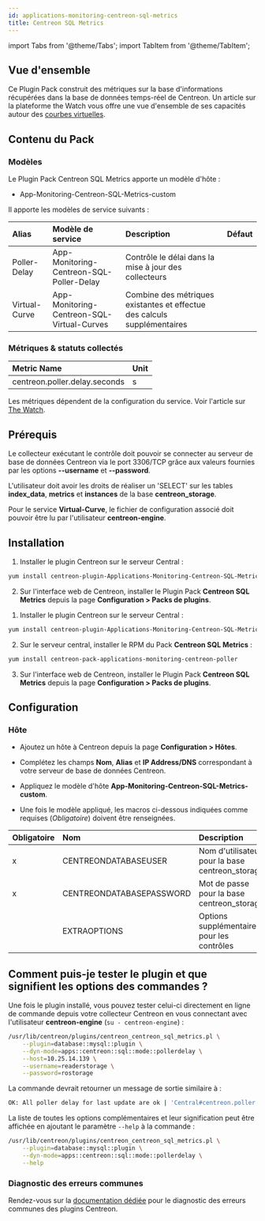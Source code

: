 ```yaml
---
id: applications-monitoring-centreon-sql-metrics
title: Centreon SQL Metrics
---
```

import Tabs from '@theme/Tabs';
import TabItem from '@theme/TabItem';


## Vue d'ensemble

Ce Plugin Pack construit des métriques sur la base d'informations récupérées dans la base de données temps-réel de Centreon. Un article sur la plateforme the Watch vous offre une vue d'ensemble de ses capacités autour des [courbes virtuelles](https://thewatch.centreon.com/product-how-to-21/get-to-know-app-centreon-sql-metric-pack-and-start-building-some-virtual-curves-296).

## Contenu du Pack

### Modèles

Le Plugin Pack Centreon SQL Metrics apporte un modèle d'hôte :

* App-Monitoring-Centreon-SQL-Metrics-custom

Il apporte les modèles de service suivants :

| Alias           | Modèle de service                           | Description                                                              | Défaut  |
| :-------------- | :------------------------------------------ | :----------------------------------------------------------------------- | :------ |
| Poller-Delay    | App-Monitoring-Centreon-SQL-Poller-Delay    | Contrôle le délai dans la mise à jour des collecteurs                    |         |
| Virtual-Curve   | App-Monitoring-Centreon-SQL-Virtual-Curves  | Combine des métriques existantes et effectue des calculs supplémentaires |         |

### Métriques & statuts collectés

<Tabs groupId="sync">
<TabItem value="Poller-Delay" label="Poller-Delay">

| Metric Name                    | Unit   |
| :----------------------------- | :----- |
| centreon.poller.delay.seconds  |   s    |

</TabItem>
<TabItem value="Virtual-Curve" label="Virtual-Curve">

Les métriques dépendent de la configuration du service. Voir l'article sur [The Watch](https://thewatch.centreon.com/product-how-to-21/get-to-know-app-centreon-sql-metric-pack-and-start-building-some-virtual-curves-296).

</TabItem>
</Tabs>

## Prérequis

Le collecteur exécutant le contrôle doit pouvoir se connecter au serveur de base de données Centreon via le port 
3306/TCP grâce aux valeurs fournies par les options **--username** et **--password**. 

L'utilisateur doit avoir les droits de réaliser un 'SELECT' sur les tables **index_data**, **metrics** et **instances** de la base **centreon_storage**. 

Pour le service **Virtual-Curve**, le fichier de configuration associé doit pouvoir être lu par l'utilisateur **centreon-engine**.

## Installation

<Tabs groupId="sync">
<TabItem value="Online License" label="Online License">

1. Installer le plugin Centreon sur le serveur Central :

```bash
yum install centreon-plugin-Applications-Monitoring-Centreon-SQL-Metrics
```

2. Sur l'interface web de Centreon, installer le Plugin Pack **Centreon SQL Metrics** depuis la page **Configuration > Packs de plugins**.

</TabItem>
<TabItem value="Offline License" label="Offline License">

1. Installer le plugin Centreon sur le serveur Central :

```bash
yum install centreon-plugin-Applications-Monitoring-Centreon-SQL-Metrics
```

2. Sur le serveur central, installer le RPM du Pack **Centreon SQL Metrics** :

```bash
yum install centreon-pack-applications-monitoring-centreon-poller
```

3. Sur l'interface web de Centreon, installer le Plugin Pack **Centreon SQL Metrics** depuis la page **Configuration > Packs de plugins**.

</TabItem>
</Tabs>

## Configuration

### Hôte

* Ajoutez un hôte à Centreon depuis la page **Configuration > Hôtes**.
* Complétez les champs **Nom**, **Alias** et **IP Address/DNS** correspondant à votre serveur de base de données Centreon. 
* Appliquez le modèle d'hôte **App-Monitoring-Centreon-SQL-Metrics-custom**.

* Une fois le modèle appliqué, les macros ci-dessous indiquées comme requises (*Obligatoire*) doivent être renseignées.

| Obligatoire | Nom                      | Description                                      |
| :---------- | :----------------------- | :----------------------------------------------- |
|     x       | CENTREONDATABASEUSER     | Nom d'utilisateur pour la base centreon_storage  |
|     x       | CENTREONDATABASEPASSWORD | Mot de passe pour la base centreon_storage       |
|             | EXTRAOPTIONS             | Options supplémentaires pour les contrôles       |

## Comment puis-je tester le plugin et que signifient les options des commandes ? 

Une fois le plugin installé, vous pouvez tester celui-ci directement en ligne de commande depuis votre collecteur Centreon en vous connectant avec l'utilisateur **centreon-engine** (`su - centreon-engine`) :

```bash
/usr/lib/centreon/plugins/centreon_centreon_sql_metrics.pl \
    --plugin=database::mysql::plugin \
    --dyn-mode=apps::centreon::sql::mode::pollerdelay \
    --host=10.25.14.139 \
    --username=readerstorage \
    --password=rostorage
```

La commande devrait retourner un message de sortie similaire à :

```bash
OK: All poller delay for last update are ok | 'Central#centreon.poller.delay.seconds'=30s;;;; 'poller#centreon.poller.delay.seconds'=14s;;;;
```

La liste de toutes les options complémentaires et leur signification peut être affichée en ajoutant le paramètre `--help` à la commande :

```bash
/usr/lib/centreon/plugins/centreon_centreon_sql_metrics.pl \
    --plugin=database::mysql::plugin \
    --dyn-mode=apps::centreon::sql::mode::pollerdelay \
    --help
```

### Diagnostic des erreurs communes

Rendez-vous sur la [documentation dédiée](../getting-started/how-to-guides/troubleshooting-plugins.md) pour le diagnostic des erreurs communes des plugins Centreon.